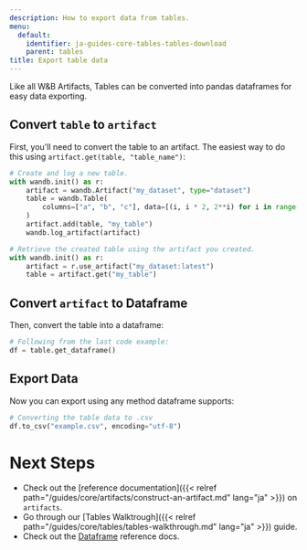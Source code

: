```yaml
---
description: How to export data from tables.
menu:
  default:
    identifier: ja-guides-core-tables-tables-download
    parent: tables
title: Export table data
---
```


Like all W&B Artifacts, Tables can be converted into pandas dataframes for easy data exporting. 

## Convert `table` to `artifact`
First, you'll need to convert the table to an artifact. The easiest way to do this using `artifact.get(table, "table_name")`:

```python
# Create and log a new table.
with wandb.init() as r:
    artifact = wandb.Artifact("my_dataset", type="dataset")
    table = wandb.Table(
        columns=["a", "b", "c"], data=[(i, i * 2, 2**i) for i in range(10)]
    )
    artifact.add(table, "my_table")
    wandb.log_artifact(artifact)

# Retrieve the created table using the artifact you created.
with wandb.init() as r:
    artifact = r.use_artifact("my_dataset:latest")
    table = artifact.get("my_table")
```

## Convert `artifact` to Dataframe
Then, convert the table into a dataframe:

```python
# Following from the last code example:
df = table.get_dataframe()
```

## Export Data
Now you can export using any method dataframe supports:

```python
# Converting the table data to .csv
df.to_csv("example.csv", encoding="utf-8")
```

# Next Steps
- Check out the [reference documentation]({{< relref path="/guides/core/artifacts/construct-an-artifact.md" lang="ja" >}}) on `artifacts`.
- Go through our [Tables Walktrough]({{< relref path="/guides/core/tables/tables-walkthrough.md" lang="ja" >}}) guide.
- Check out the [Dataframe](https://pandas.pydata.org/docs/reference/api/pandas.DataFrame.html) reference docs.